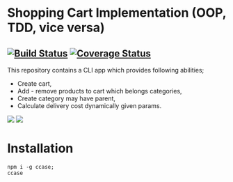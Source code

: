 # Shopping Cart Implementation (OOP, TDD, vice versa)

[![Build Status](https://travis-ci.org/cagataycali/case.svg?branch=master)](https://travis-ci.org/cagataycali/case) [![Coverage Status](https://coveralls.io/repos/github/cagataycali/case/badge.svg?branch=master)](https://coveralls.io/github/cagataycali/case?branch=master)
----

This repository contains a CLI app which provides following abilities;
* Create cart,
* Add - remove products to cart which belongs categories,
* Create category may have parent,
* Calculate delivery cost dynamically given params.

![](./assets/case.gif)
![](./assets/codeCoverage.gif)

# Installation

```
npm i -g ccase;
ccase
```
